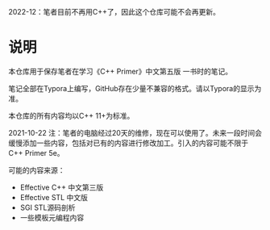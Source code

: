 2022-12：笔者目前不再用C++了，因此这个仓库可能不会再更新。

# 说明

本仓库用于保存笔者在学习《C++ Primer》中文第五版 一书时的笔记。

笔记全部在Typora上编写，GitHub存在少量不兼容的格式。请以Typora的显示为准。

本仓库的所有内容均以C++ 11+为标准。



2021-10-22 注：笔者的电脑经过20天的维修，现在可以使用了。未来一段时间会缓慢添加一些内容，包括对已有的内容进行修改加工。引入的内容可能不限于C++ Primer 5e。

可能的内容来源：

- Effective C++ 中文第三版
- Effective STL 中文版
- SGI STL源码剖析
- 一些模板元编程内容
